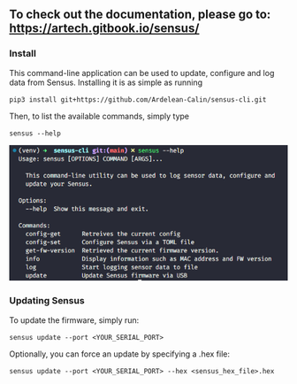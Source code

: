 ## To check out the documentation, please go to: https://artech.gitbook.io/sensus/

### Install
This command-line application can be used to update, configure and log data from Sensus. Installing it is as simple as running

```
pip3 install git+https://github.com/Ardelean-Calin/sensus-cli.git
```

Then, to list the available commands, simply type

```
sensus --help
```

![Sensus-Help](img/sensus-help.png)

### Updating Sensus
To update the firmware, simply run:
```
sensus update --port <YOUR_SERIAL_PORT>
```

Optionally, you can force an update by specifying a .hex file:

```
sensus update --port <YOUR_SERIAL_PORT> --hex <sensus_hex_file>.hex
```